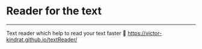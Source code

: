 # Reader for the text
---
Text reader which help to read your text faster 🚀
https://victor-kindrat.github.io/textReader/
